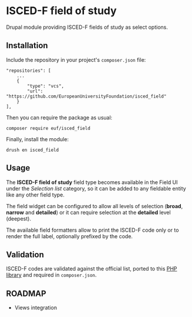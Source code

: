 # ISCED-F field of study

Drupal module providing ISCED-F fields of study as select options.

## Installation

Include the repository in your project's `composer.json` file:

    "repositories": [
        ...
        {
            "type": "vcs",
            "url": "https://github.com/EuropeanUniversityFoundation/isced_field"
        }
    ],

Then you can require the package as usual:

    composer require euf/isced_field

Finally, install the module:

    drush en isced_field

## Usage

The **ISCED-F field of study** field type becomes available in the Field UI under the _Selection list_ category, so it can be added to any fieldable entity like any other field type.

The field widget can be configured to allow all levels of selection (**broad**, **narrow** and **detailed**) or it can require selection at the **detailed** level (deepest).

The available field formatters allow to print the ISCED-F code only or to render the full label, optionally prefixed by the code.

## Validation

ISCED-F codes are validated against the official list, ported to this [PHP library](https://packagist.org/packages/euf/isced) and required in `composer.json`.

## ROADMAP

  - Views integration
